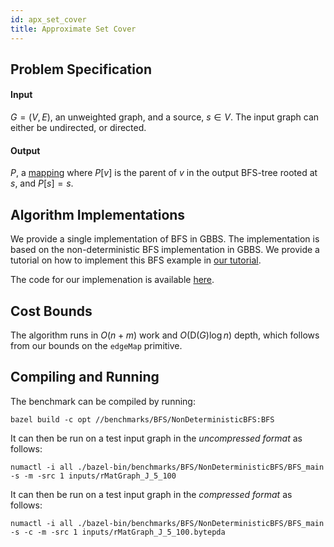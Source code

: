 ```yaml
---
id: apx_set_cover
title: Approximate Set Cover
---
```


## Problem Specification
#### Input
$G=(V, E)$, an unweighted graph, and a source, $s \in V$. The input
graph can either be undirected, or directed.

#### Output
$P$, a [mapping](/docs/benchmarks/definitions) where $P[v]$ is the parent
of $v$ in the output BFS-tree rooted at $s$, and $P[s] = s$.

## Algorithm Implementations

We provide a single implementation of BFS in GBBS. The implementation
is based on the non-deterministic BFS implementation in GBBS. We
provide a tutorial on how to implement this BFS example in [our
tutorial](tutorial/bfs_tutorial).

The code for our implemenation is available
[here](https://github.com/ldhulipala/gbbs/tree/master/benchmarks/BFS/NonDeterministicBFS).

## Cost Bounds

The algorithm runs in $O(n + m)$ work and $O(\mathsf{D}(G) \log n)$
depth, which follows from our bounds on the `edgeMap` primitive.


## Compiling and Running

The benchmark can be compiled by running:
```
bazel build -c opt //benchmarks/BFS/NonDeterministicBFS:BFS
```

It can then be run on a test input graph in the *uncompressed format* as follows:
```
numactl -i all ./bazel-bin/benchmarks/BFS/NonDeterministicBFS/BFS_main -s -m -src 1 inputs/rMatGraph_J_5_100
```

It can then be run on a test input graph in the *compressed format* as follows:
```
numactl -i all ./bazel-bin/benchmarks/BFS/NonDeterministicBFS/BFS_main -s -c -m -src 1 inputs/rMatGraph_J_5_100.bytepda
```

